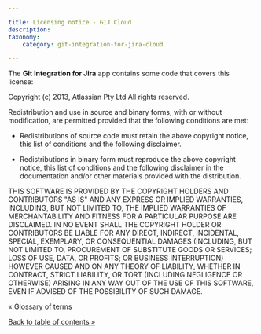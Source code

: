 ```yaml
---

title: Licensing notice - GIJ Cloud
description:
taxonomy:
    category: git-integration-for-jira-cloud

---
```

The **Git Integration for Jira** app contains some code that covers this license:

Copyright (c) 2013, Atlassian Pty Ltd
All rights reserved.

Redistribution and use in source and binary forms, with or without
modification, are permitted provided that the following conditions are met:

*   Redistributions of source code must retain the above copyright notice,
    this list of conditions and the following disclaimer.

*   Redistributions in binary form must reproduce the above copyright notice,
    this list of conditions and the following disclaimer in the documentation
    and/or other materials provided with the distribution.


THIS SOFTWARE IS PROVIDED BY THE COPYRIGHT HOLDERS AND CONTRIBUTORS "AS IS" AND ANY EXPRESS OR IMPLIED WARRANTIES, INCLUDING, BUT NOT LIMITED TO, THE IMPLIED WARRANTIES OF MERCHANTABILITY AND FITNESS FOR A PARTICULAR PURPOSE ARE DISCLAIMED. IN NO EVENT SHALL THE COPYRIGHT HOLDER OR CONTRIBUTORS BE LIABLE FOR ANY DIRECT, INDIRECT, INCIDENTAL, SPECIAL, EXEMPLARY, OR CONSEQUENTIAL DAMAGES (INCLUDING, BUT NOT LIMITED TO, PROCUREMENT OF SUBSTITUTE GOODS OR SERVICES; LOSS OF USE, DATA, OR PROFITS; OR BUSINESS INTERRUPTION) HOWEVER CAUSED AND ON ANY THEORY OF LIABILITY, WHETHER IN CONTRACT, STRICT LIABILITY, OR TORT (INCLUDING NEGLIGENCE OR OTHERWISE) ARISING IN ANY WAY OUT OF THE USE OF THIS SOFTWARE, EVEN IF ADVISED OF THE POSSIBILITY OF SUCH DAMAGE.

[« Glossary of terms](/wiki/spaces/GITCLOUD/pages/1923026202/Glossary+of+terms)

[Back to table of contents »](/git-integration-for-jira-cloud/Documentation)
